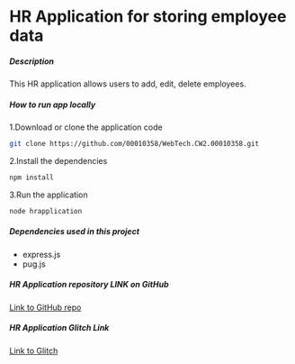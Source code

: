 # HR Application for storing employee data

##### Description
This HR application allows users to add, edit, delete employees.

##### How to run app locally
1.Download or clone the application code
```bash
git clone https://github.com/00010358/WebTech.CW2.00010358.git
```
2.Install the dependencies
```bash
npm install
```
3.Run the application
```bash
node hrapplication
```
##### Dependencies used in this project
- express.js
- pug.js

##### HR Application repository LINK on GitHub
[Link to GitHub repo](https://github.com/00010358/WebTech.CW2.00010358.git)

##### HR Application Glitch Link
[Link to Glitch](https://open-aromatic-badger.glitch.me/)

